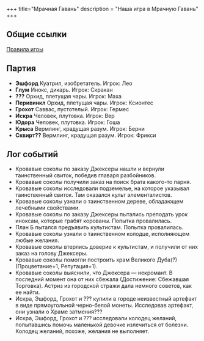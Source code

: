+++
 title="Мрачная Гавань"
 description = "Наша игра в Мрачную Гавань"
+++

Общие ссылки
---

[Правила игры](https://tesera.ru/images/items/1493093/Rules-gloomhaven-rus.pdf)

Партия
---

- **Эшфорд** Куатрил, изобретатель. Игрок: Лео
- **Глум** Инокс, дикарь. Игрок: Скракан
- **???** Орхид, плетущая чары. Игрок: Маха
- **Перивинкл** Орхид, плетущая чары. Игрок: Ксионтес
- **Грохот** Саввас, пустотелый. Игрок: Гермес
- **Искра** Человек, плутовка. Игрок: Вер
- **Юдора** Человек, плутовка. Игрок: Гоша
- **Крыса** Вермлинг, крадущая разум. Игрок: Берни
- **Сквирт??** Вермлинг, крадущая разум. Игрок: Фрикси

Лог событий
---

- Кровавые соколы по заказу Джексеры нашли и вернули таинственный свиток, победив главаря разбойников.
- Кровавые соколы получили заказ на поиск брата какого-то парня.
- Кровавые соколы исследовали подземелье, на которое указывал таинственный свиток. Там оказался культ элементалистов.
- Кровавые соколы узнали о таинственном дереве, обладающем лечебными свойствами.
- Кровавые соколы по заказу Джексеры пытались преподать урок иноксам, которые грабят корованы. Попытка провалилась.
- План Б пытался предъявить культистам. Попытка провалилась.
- Кровавые соколы узнали о таинственном колодце, исполняющем любые желания.
- Кровавые соколы втерлись доверие к культистам, и получили от них заказ на голову Джексеры.
- Кровавые соколы помогли построить храм Великого Дуба(?) (Процветание+1, Репутация+1).
- Кровавые соколы выяснили, что Джексера — некромант. В последний момент она от них сбежала (Достижение: Сбежавшая Торговка). Астриз из городской стражи дала немного советов, как ее найти.
- Искра, Эшфорд, Грохот и ??? купили в городе неизвестный артефакт в виде прямоугольной черно-белой монеты. Исследовав артефакт, они узнали о Храме затмения???
- Искра, Эшфорд, Грохот и ??? исследовали колодец желаний, попытавшись помочь маленькой девочке излечиться от болезни. Колодец желаний, похоже, желания не выполняет.
